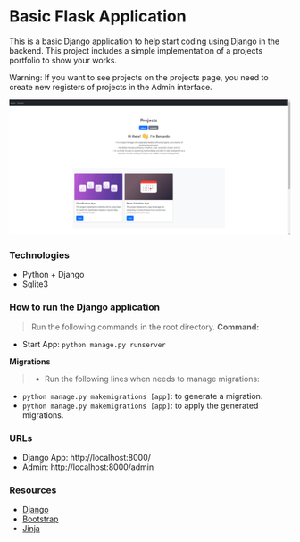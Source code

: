 # Basic Flask Application
This is a basic Django application to help start coding using Django in the backend.
This project includes a simple implementation of a projects portfolio to show your works.

Warning: If you want to see projects on the projects page, you need to create new registers of projects in the Admin interface.

![Project Image](projects_portfolio_image.png)

### Technologies
- Python + Django
- Sqlite3

### How to run the Django application
> Run the following commands in the root directory.
**Command:**
- Start App: `python manage.py runserver`

**Migrations**
> - Run the following lines when needs to manage migrations:
- `python manage.py makemigrations [app]`: to generate a migration.
- `python manage.py makemigrations [app]`: to apply the generated migrations.

### **URLs**
- Django App: http://localhost:8000/
- Admin: http://localhost:8000/admin

### Resources
- [Django](https://www.djangoproject.com/)
- [Bootstrap](https://getbootstrap.com/)
- [Jinja](https://jinja.palletsprojects.com/en/3.1.x/)